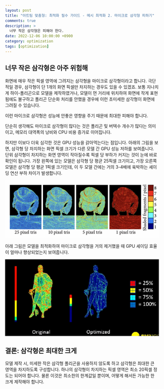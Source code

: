 ```yaml
---
layout: post
title: "아트팀 맞춤형: 최적화 필수 가이드 - 메시 최적화 2. 마이크로 삼각형 피하기"
comments: true  
description: >
  너무 작은 삼각형은 피해야 한다.
date: 2022-12-06 10:00:00 +0900
category: optimization
tags: [optimization]
---
```


## 너무 작은 삼각형은 아주 위험해

화면에 매우 작은 픽셀 영역에 그려지는 삼각형을 마이크로 삼각형이라고 합니다. 극단적일 경우, 삼각형이 단 1개의 화면 픽셀만 차지하는 경우도 있을 수 있겠죠. 보통 지나치게 하이-폴리곤으로 모델을 제작하였거나, 모델이 먼 거리에 위치하여 화면에 작게 표현됨에도 불구하고 폴리곤 단순화 처리를 안했을 경우에 이런 초미세한 삼각형이 화면에 그려질 수 있습니다.

이런 마이크로 삼각형은 성능에 안좋은 영향을 주기 때문에 최대한 피해야 합니다.

단순히 생각해도 마이크로 삼각형이 많다는 것은 폴리곤 및 버텍수 개수가 많다는 의미이고, 메모리 대역폭의 낭비와 CPU 비용 증가로 이어집니다. 

하지만 이보다 더욱 심각한 것은 GPU 성능을 갉아먹는다는 점입니다. 아래의 그림을 보면, 삼각형 당 차지하는 화면 픽셀 크기가 다른 모델 간 GPU 성능 저하를 보여줍니다. 단위 삼각형이 차지하는 화면 영역이 작아질수록 픽셀 당 부하가 커지는 것이 눈에 바로 확인이 됩니다. 가장 왼쪽에 있는 모델은 삼각형 당 평균 25픽셀 크기이고, 가장 오른쪽 모델은 삼각형 당 평균 1픽셀 크기인데, 이 두 모델 간에는 거의 3-4배에 육박하는 셰이딩 연산 부하 차이가 발생합니다.

![Untitled](/images/posts/art-team-tiny-polygon/e01.png)

아래 그림은 모델을 최적화하여 마이크로 삼각형을 거의 제거했을 때 GPU 셰이딩 효율이 얼마나 향상되었는지 보여줍니다. 

![Untitled](/images/posts/art-team-tiny-polygon/e02.png)  

## 결론: 삼각형은 최대한 크게

모델 제작 시, 미세한 작은 삼각형 폴리곤을 사용하지 않도록 하고 삼각형은 최대한 큰 영역을 차지하도록 구성합니다. 하나의 삼각형이 차지하는 픽셀 영역은 최소 20픽셀 정도는 되어야 합니다. 물론 이것은 최소한의 한계값일 뿐이며, 어떻게 해서든 가능한 한 크게 제작해야 합니다.